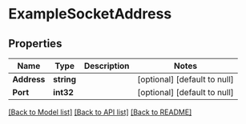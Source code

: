# ExampleSocketAddress

## Properties
Name | Type | Description | Notes
------------ | ------------- | ------------- | -------------
**Address** | **string** |  | [optional] [default to null]
**Port** | **int32** |  | [optional] [default to null]

[[Back to Model list]](../README.md#documentation-for-models) [[Back to API list]](../README.md#documentation-for-api-endpoints) [[Back to README]](../README.md)

